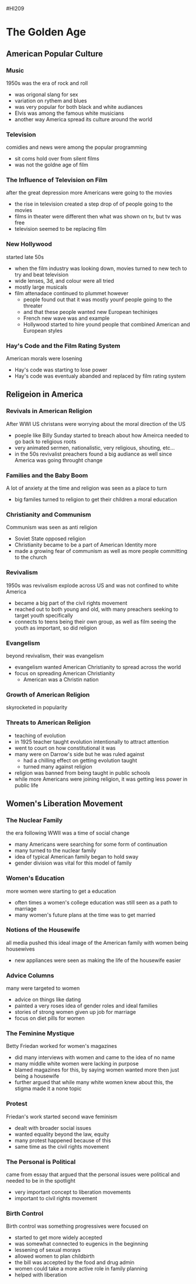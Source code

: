 #HI209 

# The Golden Age

## American Popular Culture

### Music

1950s was the era of rock and roll
- was origonal slang for sex
- variation on rythem and blues
- was very popular for both black and white audiances
- Elvis was among the famous white musicians
- another way America spread its culture around the world

### Television

comidies and news were among the popular programming
- sit coms hold over from silent films
- was not the goldne age of film

### The Influence of Television on Film

after the great depression more Americans were going to the movies
- the rise in television created a step drop of of people going to the movies
- films in theater were different then what was shown on tv, but tv was free
- television seemed to be replacing film

### New Hollywood

started late 50s
- when the film industry was looking down, movies turned to new tech to try and beat television
- wide lenses, 3d, and colour were all tried
- mostly large musicals
- film attenadace continued to plummet however
	- people found out that it was mostly younf people going to the threater
	- and that these people wanted new European techiniqes
	- French new wave was and example
	- Hollywood started to hire yound people that combined American and European styles

### Hay's Code and the Film Rating System

American morals were losening
- Hay's code was starting to lose power
- Hay's code was eventualy abanded and replaced by film rating system


## Religeion in America 

### Revivals in American Religion

After WWI US christans were worrying about the moral direction of the US
- poeple like Billy Sunday started to breach about how Ameirca needed to go back to religious roots
- very animated sermen, nationalistic, very religious, shouting, etc...
- in the 50s revivalist preachers found a big audiance as well since America was going throught change

### Families and the Baby Boom

A lot of anxiety at the time and religion was seen as a place to turn
- big familes turned to religion to get their children a moral education

### Christianity and Communism

Communism was seen as anti religion
- Soviet State opposed religion
- Christianity became to be a part of American Identity more
- made a growing fear of communism as well as more people committing to the church

### Revivalism

1950s was revivalism explode across US and was not confined to white America
- became a big part of the civil rights movement
- reached out to both young and old, with many preachers seeking to target youth specifically
- connects to teens being their own group, as well as film seeing the youth as important, so did religion

### Evangelism

beyond revivalism, their was evangelism
- evangelism wanted American Christianity to spread across the world
- focus on spreading American Christianity
	- American was a Christin nation 

### Growth of American Religion

skyrocketed in popularity

### Threats to American Religion

- teaching of evolution
- in 1925 teacher taught evolution intentionally to attract attention 
- went to court on how constitutional it was
- many were on Darrow's side but he was ruled against
	- had a chilling effect on getting evolution taught
	- turned many against religion
- religion was banned from being taught in public schools
- while more Americans were joining religion, it was getting less power in public life

 
## Women's Liberation Movement

### The Nuclear Family

the era following WWII was a time of social change
- many Americans were searching for some form of continuation
- many turned to the nuclear family
- idea of typical American family began to hold sway
- gender division was vital for this model of family 

### Women's Education

more women were starting to get a education
- often times a women's college education was still seen as a path to marriage
- many women's future plans at the time was to get married

### Notions of the Housewife

all media pushed this ideal image of the American family with women being housewives
- new appliances were seen as making the life of the housewife easier

### Advice Columns

many were targeted to women
- advice on things like dating
- painted a very roses idea of gender roles and ideal families
- stories of strong women given up job for marriage
- focus on diet pills for women

### The Feminine Mystique

Betty Friedan worked for women's magazines
- did many interviews with women and came to the idea of no name
- many middle white women were lacking in purpose
- blamed magazines for this, by saying women wanted more then just being a housewife
- further argued that while many white women knew about this, the stigma made it a none topic

### Protest

Friedan's work started second wave feminism
- dealt with broader social issues 
- wanted equality beyond the law, equity
- many protest happened because of this
- same time as the civil rights movement

### The Personal is Political

came from essay that argued that the personal issues were political and needed to be in the spotlight
- very important concept to liberation movements
- important to civil rights movement

### Birth Control

Birth control was something progressives were focused on
- started to get more widely accepted
- was somewhat connected to eugenics in the beginning
- lessening of sexual morays
- allowed women to plan childbirth
- the bill was accepted by the food and drug admin
- women could take a more active role in family planning
- helped with liberation    